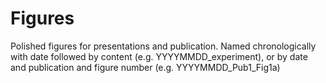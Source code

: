 Figures
================

Polished figures for presentations and publication. Named
chronologically with date followed by content
(e.g. YYYYMMDD\_experiment), or by date and publication and figure
number (e.g. YYYYMMDD\_Pub1\_Fig1a)
